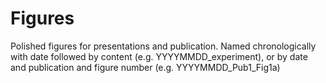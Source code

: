 Figures
================

Polished figures for presentations and publication. Named
chronologically with date followed by content
(e.g. YYYYMMDD\_experiment), or by date and publication and figure
number (e.g. YYYYMMDD\_Pub1\_Fig1a)
